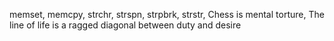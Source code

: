 memset, memcpy, strchr, strspn, strpbrk, strstr, Chess is mental torture, The line of life is a ragged diagonal between duty and desire
